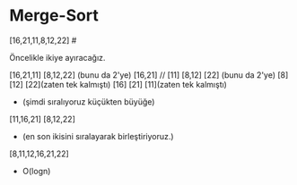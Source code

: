 # Merge-Sort

[16,21,11,8,12,22] #

Öncelikle ikiye ayıracağız. 

[16,21,11]                                                         [8,12,22]
(bunu da 2'ye) 
[16,21] //   [11]                                                [8,12]    [22] 
(bunu da 2'ye)
                                                                [8]   [12]    [22](zaten tek kalmıştı)
[16]   [21]   [11](zaten tek kalmıştı)

- (şimdi sıralıyoruz küçükten büyüğe)

[11,16,21]                                                 [8,12,22]
- (en son ikisini sıralayarak birleştiriyoruz.)

[8,11,12,16,21,22]

- O(logn)


